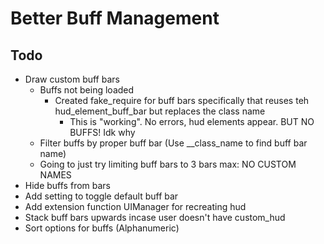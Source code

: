 # Better Buff Management

## Todo
- Draw custom buff bars
    - Buffs not being loaded
        - Created fake_require for buff bars specifically that reuses teh hud_element_buff_bar but replaces the class name
            - This is "working". No errors, hud elements appear. BUT NO BUFFS! Idk why
    - Filter buffs by proper buff bar (Use __class_name to find buff bar name)
    - Going to just try limiting buff bars to 3 bars max: NO CUSTOM NAMES
- Hide buffs from bars
- Add setting to toggle default buff bar
- Add extension function UIManager for recreating hud
- Stack buff bars upwards incase user doesn't have custom_hud
- Sort options for buffs (Alphanumeric)